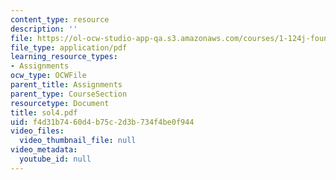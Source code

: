 ```yaml
---
content_type: resource
description: ''
file: https://ol-ocw-studio-app-qa.s3.amazonaws.com/courses/1-124j-foundations-of-software-engineering-fall-2000/f4d31b7460d4b75c2d3b734f4be0f944_sol4.pdf
file_type: application/pdf
learning_resource_types:
- Assignments
ocw_type: OCWFile
parent_title: Assignments
parent_type: CourseSection
resourcetype: Document
title: sol4.pdf
uid: f4d31b74-60d4-b75c-2d3b-734f4be0f944
video_files:
  video_thumbnail_file: null
video_metadata:
  youtube_id: null
---
```

